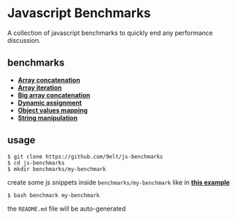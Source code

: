 
# Javascript Benchmarks

A collection of javascript benchmarks to quickly end any performance discussion.

## benchmarks


* [**Array concatenation**](/benchmarks/array-concatenation)
* [**Array iteration**](/benchmarks/array-iteration)
* [**Big array concatenation**](/benchmarks/big-array-concatenation)
* [**Dynamic assignment**](/benchmarks/dynamic-assignment)
* [**Object values mapping**](/benchmarks/object-values-mapping)
* [**String manipulation**](/benchmarks/string-manipulation)

## usage

```
$ git clone https://github.com/9elt/js-benchmarks
$ cd js-benchmarks
$ mkdir benchmarks/my-benchmark
```

create some js snippets inside `benchmarks/my-benchmark` like in [**this example**](/benchmarks/example)

```
$ bash benchmark my-benchmark
```

the `README.md` file will be auto-generated
